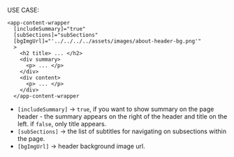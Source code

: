 USE CASE:
```
<app-content-wrapper
  [includeSummary]="true"
  [subSections]="subSections"
  [bgImgUrl]="'../../../../assets/images/about-header-bg.png'"
  >
    <h2 title> ... </h2>
    <div summary>
      <p> ... </p>
    </div>
    <div content>
      <p> ... </p>
    </div>
  </app-content-wrapper
```

- `[includeSummary]` -> `true`, if you want to show summary on the page header -
  the summary appears on the right of the header and title on the left.
  if `false`, only title appears.
- `[subSections]` -> the list of subtitles for navigating on subsections within the page.
- `[bgImgUrl]` -> header background image url.

